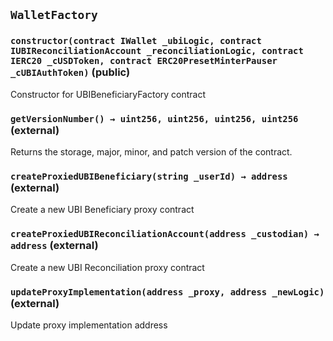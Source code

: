 ## `WalletFactory`






### `constructor(contract IWallet _ubiLogic, contract IUBIReconciliationAccount _reconciliationLogic, contract IERC20 _cUSDToken, contract ERC20PresetMinterPauser _cUBIAuthToken)` (public)

Constructor for UBIBeneficiaryFactory contract




### `getVersionNumber() → uint256, uint256, uint256, uint256` (external)

Returns the storage, major, minor, and patch version of the contract.




### `createProxiedUBIBeneficiary(string _userId) → address` (external)

Create a new UBI Beneficiary proxy contract





### `createProxiedUBIReconciliationAccount(address _custodian) → address` (external)

Create a new UBI Reconciliation proxy contract





### `updateProxyImplementation(address _proxy, address _newLogic)` (external)

Update proxy implementation address






